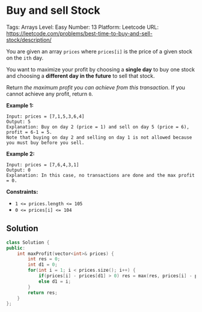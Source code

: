 # Buy and sell Stock

Tags: Arrays
Level: Easy
Number: 13
Platform: Leetcode
URL: https://leetcode.com/problems/best-time-to-buy-and-sell-stock/description/

You are given an array `prices` where `prices[i]` is the price of a given stock on the `ith` day.

You want to maximize your profit by choosing a **single day** to buy one stock and choosing a **different day in the future** to sell that stock.

Return *the maximum profit you can achieve from this transaction*. If you cannot achieve any profit, return `0`.

**Example 1:**

```
Input: prices = [7,1,5,3,6,4]
Output: 5
Explanation: Buy on day 2 (price = 1) and sell on day 5 (price = 6), profit = 6-1 = 5.
Note that buying on day 2 and selling on day 1 is not allowed because you must buy before you sell.

```

**Example 2:**

```
Input: prices = [7,6,4,3,1]
Output: 0
Explanation: In this case, no transactions are done and the max profit = 0.

```

**Constraints:**

- `1 <= prices.length <= 105`
- `0 <= prices[i] <= 104`

## Solution

```cpp
class Solution {
public:
    int maxProfit(vector<int>& prices) {
        int res = 0;
        int d1 = 0;
        for(int i = 1; i < prices.size(); i++) {
            if(prices[i] - prices[d1] > 0) res = max(res, prices[i] - prices[d1]);
            else d1 = i;
        }
        return res;
    }
};
```